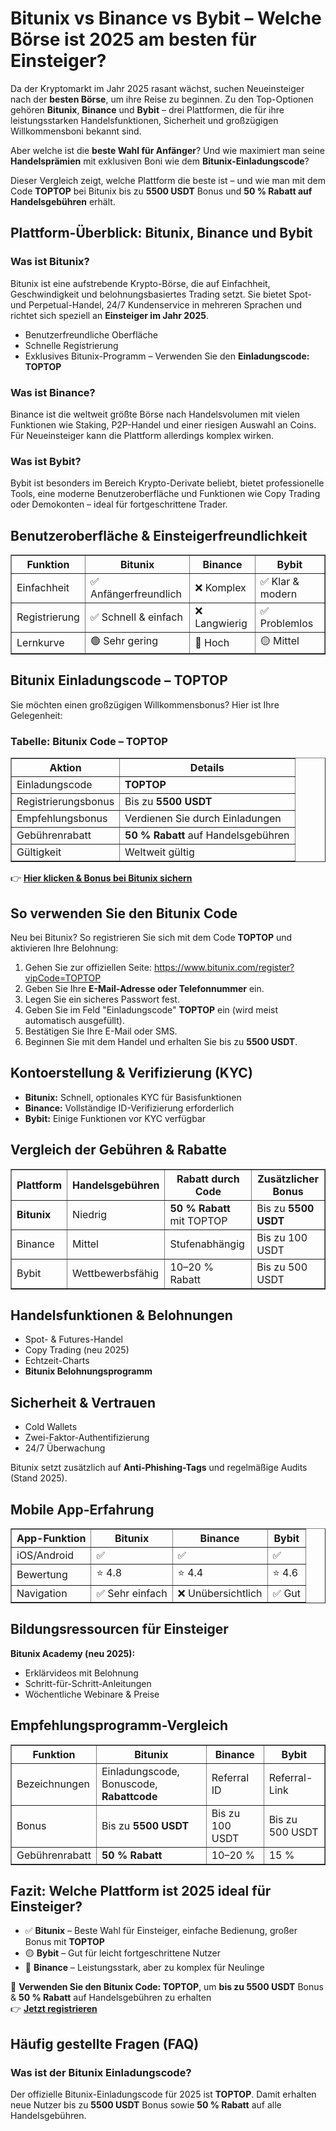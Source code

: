 <h1>Bitunix vs Binance vs Bybit – Welche Börse ist 2025 am besten für Einsteiger?</h1>
<p>Da der Kryptomarkt im Jahr 2025 rasant wächst, suchen Neueinsteiger nach der <strong>besten Börse</strong>, um ihre Reise zu beginnen. Zu den Top-Optionen gehören <strong>Bitunix</strong>, <strong>Binance</strong> und <strong>Bybit</strong> – drei Plattformen, die für ihre leistungsstarken Handelsfunktionen, Sicherheit und großzügigen Willkommensboni bekannt sind.</p>
<p>Aber welche ist die <strong>beste Wahl für Anfänger</strong>? Und wie maximiert man seine <strong>Handelsprämien</strong> mit exklusiven Boni wie dem <strong>Bitunix-Einladungscode</strong>?</p>
<p>Dieser Vergleich zeigt, welche Plattform die beste ist – und wie man mit dem Code <strong>TOPTOP</strong> bei Bitunix bis zu <strong>5500 USDT</strong> Bonus und <strong>50 % Rabatt auf Handelsgebühren</strong> erhält.</p>

<h2>Plattform-Überblick: Bitunix, Binance und Bybit</h2>

<h3>Was ist Bitunix?</h3>
<p>Bitunix ist eine aufstrebende Krypto-Börse, die auf Einfachheit, Geschwindigkeit und belohnungsbasiertes Trading setzt. Sie bietet Spot- und Perpetual-Handel, 24/7 Kundenservice in mehreren Sprachen und richtet sich speziell an <strong>Einsteiger im Jahr 2025</strong>.</p>
<ul>
<li>Benutzerfreundliche Oberfläche</li>
<li>Schnelle Registrierung</li>
<li>Exklusives Bitunix-Programm – Verwenden Sie den <strong>Einladungscode: TOPTOP</strong></li>
</ul>

<h3>Was ist Binance?</h3>
<p>Binance ist die weltweit größte Börse nach Handelsvolumen mit vielen Funktionen wie Staking, P2P-Handel und einer riesigen Auswahl an Coins. Für Neueinsteiger kann die Plattform allerdings komplex wirken.</p>

<h3>Was ist Bybit?</h3>
<p>Bybit ist besonders im Bereich Krypto-Derivate beliebt, bietet professionelle Tools, eine moderne Benutzeroberfläche und Funktionen wie Copy Trading oder Demokonten – ideal für fortgeschrittene Trader.</p>

<h2>Benutzeroberfläche & Einsteigerfreundlichkeit</h2>
<table border="1">
<tr><th>Funktion</th><th>Bitunix</th><th>Binance</th><th>Bybit</th></tr>
<tr><td>Einfachheit</td><td>✅ Anfängerfreundlich</td><td>❌ Komplex</td><td>✅ Klar & modern</td></tr>
<tr><td>Registrierung</td><td>✅ Schnell & einfach</td><td>❌ Langwierig</td><td>✅ Problemlos</td></tr>
<tr><td>Lernkurve</td><td>🟢 Sehr gering</td><td>🔴 Hoch</td><td>🟡 Mittel</td></tr>
</table>

<h2>Bitunix Einladungscode – TOPTOP</h2>
<p>Sie möchten einen großzügigen Willkommensbonus? Hier ist Ihre Gelegenheit:</p>

<h3>Tabelle: Bitunix Code – TOPTOP</h3>
<table border="1">
<tr><th>Aktion</th><th>Details</th></tr>
<tr><td>Einladungscode</td><td><strong>TOPTOP</strong></td></tr>
<tr><td>Registrierungsbonus</td><td>Bis zu <strong>5500 USDT</strong></td></tr>
<tr><td>Empfehlungsbonus</td><td>Verdienen Sie durch Einladungen</td></tr>
<tr><td>Gebührenrabatt</td><td><strong>50 % Rabatt</strong> auf Handelsgebühren</td></tr>
<tr><td>Gültigkeit</td><td>Weltweit gültig</td></tr>
</table>

<p>👉 <a href="https://www.bitunix.com/register?vipCode=TOPTOP"><strong>Hier klicken & Bonus bei Bitunix sichern</strong></a></p>

<h2>So verwenden Sie den Bitunix Code</h2>
<p>Neu bei Bitunix? So registrieren Sie sich mit dem Code <strong>TOPTOP</strong> und aktivieren Ihre Belohnung:</p>
<ol>
<li>Gehen Sie zur offiziellen Seite: <a href="https://www.bitunix.com/register?vipCode=TOPTOP">https://www.bitunix.com/register?vipCode=TOPTOP</a></li>
<li>Geben Sie Ihre <strong>E-Mail-Adresse oder Telefonnummer</strong> ein.</li>
<li>Legen Sie ein sicheres Passwort fest.</li>
<li>Geben Sie im Feld "Einladungscode" <strong>TOPTOP</strong> ein (wird meist automatisch ausgefüllt).</li>
<li>Bestätigen Sie Ihre E-Mail oder SMS.</li>
<li>Beginnen Sie mit dem Handel und erhalten Sie bis zu <strong>5500 USDT</strong>.</li>
</ol>

<h2>Kontoerstellung & Verifizierung (KYC)</h2>
<ul>
<li><strong>Bitunix:</strong> Schnell, optionales KYC für Basisfunktionen</li>
<li><strong>Binance:</strong> Vollständige ID-Verifizierung erforderlich</li>
<li><strong>Bybit:</strong> Einige Funktionen vor KYC verfügbar</li>
</ul>

<h2>Vergleich der Gebühren & Rabatte</h2>
<table border="1">
<tr><th>Plattform</th><th>Handelsgebühren</th><th>Rabatt durch Code</th><th>Zusätzlicher Bonus</th></tr>
<tr><td><strong>Bitunix</strong></td><td>Niedrig</td><td><strong>50 % Rabatt</strong> mit TOPTOP</td><td>Bis zu <strong>5500 USDT</strong></td></tr>
<tr><td>Binance</td><td>Mittel</td><td>Stufenabhängig</td><td>Bis zu 100 USDT</td></tr>
<tr><td>Bybit</td><td>Wettbewerbsfähig</td><td>10–20 % Rabatt</td><td>Bis zu 500 USDT</td></tr>
</table>

<h2>Handelsfunktionen & Belohnungen</h2>
<ul>
<li>Spot- & Futures-Handel</li>
<li>Copy Trading (neu 2025)</li>
<li>Echtzeit-Charts</li>
<li><strong>Bitunix Belohnungsprogramm</strong></li>
</ul>

<h2>Sicherheit & Vertrauen</h2>
<ul>
<li>Cold Wallets</li>
<li>Zwei-Faktor-Authentifizierung</li>
<li>24/7 Überwachung</li>
</ul>
<p>Bitunix setzt zusätzlich auf <strong>Anti-Phishing-Tags</strong> und regelmäßige Audits (Stand 2025).</p>

<h2>Mobile App-Erfahrung</h2>
<table border="1">
<tr><th>App-Funktion</th><th>Bitunix</th><th>Binance</th><th>Bybit</th></tr>
<tr><td>iOS/Android</td><td>✅</td><td>✅</td><td>✅</td></tr>
<tr><td>Bewertung</td><td>⭐ 4.8</td><td>⭐ 4.4</td><td>⭐ 4.6</td></tr>
<tr><td>Navigation</td><td>✅ Sehr einfach</td><td>❌ Unübersichtlich</td><td>✅ Gut</td></tr>
</table>

<h2>Bildungsressourcen für Einsteiger</h2>
<p><strong>Bitunix Academy (neu 2025):</strong></p>
<ul>
<li>Erklärvideos mit Belohnung</li>
<li>Schritt-für-Schritt-Anleitungen</li>
<li>Wöchentliche Webinare & Preise</li>
</ul>

<h2>Empfehlungsprogramm-Vergleich</h2>
<table border="1">
<tr><th>Funktion</th><th>Bitunix</th><th>Binance</th><th>Bybit</th></tr>
<tr><td>Bezeichnungen</td><td>Einladungscode, Bonuscode, <strong>Rabattcode</strong></td><td>Referral ID</td><td>Referral-Link</td></tr>
<tr><td>Bonus</td><td>Bis zu <strong>5500 USDT</strong></td><td>Bis zu 100 USDT</td><td>Bis zu 500 USDT</td></tr>
<tr><td>Gebührenrabatt</td><td><strong>50 % Rabatt</strong></td><td>10–20 %</td><td>15 %</td></tr>
</table>

<h2>Fazit: Welche Plattform ist 2025 ideal für Einsteiger?</h2>
<ul>
<li>✅ <strong>Bitunix</strong> – Beste Wahl für Einsteiger, einfache Bedienung, großer Bonus mit <strong>TOPTOP</strong></li>
<li>🟡 <strong>Bybit</strong> – Gut für leicht fortgeschrittene Nutzer</li>
<li>🔴 <strong>Binance</strong> – Leistungsstark, aber zu komplex für Neulinge</li>
</ul>

<p>🎁 <strong>Verwenden Sie den Bitunix Code: TOPTOP</strong>, um <strong>bis zu 5500 USDT</strong> Bonus & <strong>50 % Rabatt</strong> auf Handelsgebühren zu erhalten<br>
👉 <a href="https://www.bitunix.com/register?vipCode=TOPTOP"><strong>Jetzt registrieren</strong></a></p>

<h2>Häufig gestellte Fragen (FAQ)</h2>

<h3>Was ist der Bitunix Einladungscode?</h3>
<p>Der offizielle Bitunix-Einladungscode für 2025 ist <strong>TOPTOP</strong>. Damit erhalten neue Nutzer bis zu <strong>5500 USDT</strong> Bonus sowie <strong>50 % Rabatt</strong> auf alle Handelsgebühren.</p>

</body>
</html>

